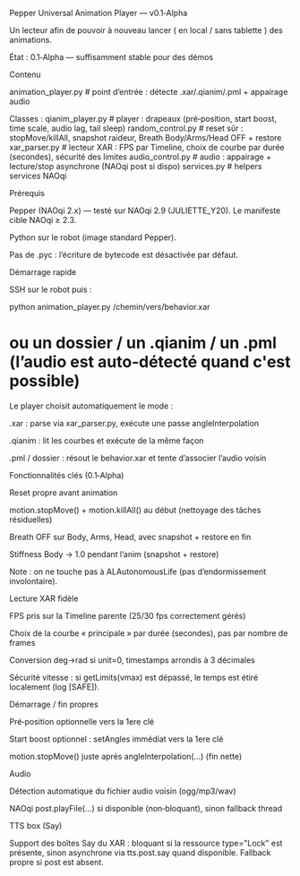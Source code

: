 Pepper Universal Animation Player — v0.1‑Alpha

Un lecteur afin de pouvoir à nouveau lancer ( en local / sans tablette ) des animations.

État : 0.1‑Alpha — suffisamment stable pour des démos

Contenu

animation_player.py   # point d’entrée : détecte .xar/.qianim/.pml + appairage audio

Classes :
qianim_player.py      # player : drapeaux (pré‑position, start boost, time scale, audio lag, tail sleep)
random_control.py     # reset sûr : stopMove/killAll, snapshot raideur, Breath Body/Arms/Head OFF + restore
xar_parser.py         # lecteur XAR : FPS par Timeline, choix de courbe par durée (secondes), sécurité des limites
audio_control.py      # audio : appairage + lecture/stop asynchrone (NAOqi post si dispo)
services.py           # helpers services NAOqi

Prérequis

Pepper (NAOqi 2.x) — testé sur NAOqi 2.9 (JULIETTE_Y20). Le manifeste cible NAOqi ≥ 2.3.

Python sur le robot (image standard Pepper).

Pas de .pyc : l’écriture de bytecode est désactivée par défaut.



Démarrage rapide

SSH sur le robot puis :

python animation_player.py /chemin/vers/behavior.xar
# ou un dossier / un .qianim / un .pml (l’audio est auto‑détecté quand c'est possible)

Le player choisit automatiquement le mode :

.xar : parse via xar_parser.py, exécute une passe angleInterpolation

.qianim : lit les courbes et exécute de la même façon

.pml / dossier : résout le behavior.xar et tente d’associer l’audio voisin

Fonctionnalités clés (0.1‑Alpha)

Reset propre avant animation

motion.stopMove() + motion.killAll() au début (nettoyage des tâches résiduelles)

Breath OFF sur Body, Arms, Head, avec snapshot + restore en fin

Stiffness Body → 1.0 pendant l’anim (snapshot + restore)

Note : on ne touche pas à ALAutonomousLife (pas d’endormissement involontaire).

Lecture XAR fidèle

FPS pris sur la Timeline parente (25/30 fps correctement gérés)

Choix de la courbe « principale » par durée (secondes), pas par nombre de frames

Conversion deg→rad si unit=0, timestamps arrondis à 3 décimales

Sécurité vitesse : si getLimits(vmax) est dépassé, le temps est étiré localement (log [SAFE]).

Démarrage / fin propres

Pré‑position optionnelle vers la 1ere clé

Start boost optionnel : setAngles immédiat vers la 1ere clé

motion.stopMove() juste après angleInterpolation(...) (fin nette)


Audio

Détection automatique du fichier audio voisin (ogg/mp3/wav)

NAOqi post.playFile(...) si disponible (non‑bloquant), sinon fallback thread

TTS box (Say)

Support des boîtes Say du XAR : bloquant si la ressource type="Lock" est présente, sinon asynchrone via tts.post.say quand disponible. Fallback propre si post est absent.


